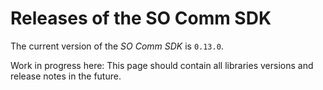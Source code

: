 # Releases of the SO Comm SDK

The current version of the *SO Comm SDK* is `0.13.0`.

Work in progress here: This page should contain all libraries versions and
release notes in the future.
